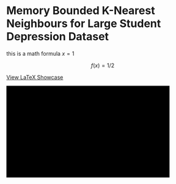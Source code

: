# Memory Bounded K-Nearest Neighbours for Large Student Depression Dataset

this is a math formula $x=1$

$$f(x) = 1/2$$

[View LaTeX Showcase](showcase.ipynb)

![Demo Animation](knn_visualization/media/gifs/Knn.gif)
